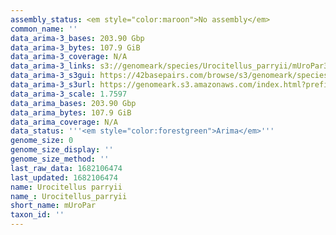 ```yaml
---
assembly_status: <em style="color:maroon">No assembly</em>
common_name: ''
data_arima-3_bases: 203.90 Gbp
data_arima-3_bytes: 107.9 GiB
data_arima-3_coverage: N/A
data_arima-3_links: s3://genomeark/species/Urocitellus_parryii/mUroPar3/genomic_data/arima/<br>
data_arima-3_s3gui: https://42basepairs.com/browse/s3/genomeark/species/Urocitellus_parryii/mUroPar3/genomic_data/arima/
data_arima-3_s3url: https://genomeark.s3.amazonaws.com/index.html?prefix=species/Urocitellus_parryii/mUroPar3/genomic_data/arima/
data_arima-3_scale: 1.7597
data_arima_bases: 203.90 Gbp
data_arima_bytes: 107.9 GiB
data_arima_coverage: N/A
data_status: '''<em style="color:forestgreen">Arima</em>'''
genome_size: 0
genome_size_display: ''
genome_size_method: ''
last_raw_data: 1682106474
last_updated: 1682106474
name: Urocitellus parryii
name_: Urocitellus_parryii
short_name: mUroPar
taxon_id: ''
---
```

